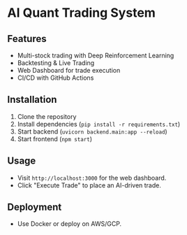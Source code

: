 # AI Quant Trading System

## Features
- Multi-stock trading with Deep Reinforcement Learning
- Backtesting & Live Trading
- Web Dashboard for trade execution
- CI/CD with GitHub Actions

## Installation
1. Clone the repository
2. Install dependencies (`pip install -r requirements.txt`)
3. Start backend (`uvicorn backend.main:app --reload`)
4. Start frontend (`npm start`)

## Usage
- Visit `http://localhost:3000` for the web dashboard.
- Click "Execute Trade" to place an AI-driven trade.

## Deployment
- Use Docker or deploy on AWS/GCP.